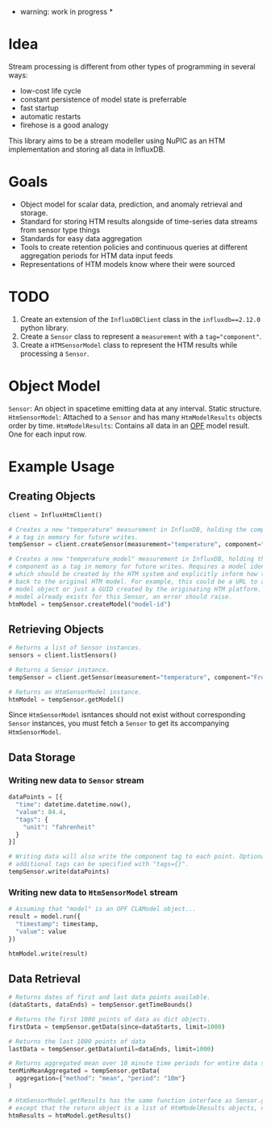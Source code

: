 * warning: work in progress *


# Idea

Stream processing is different from other types of programming in several ways:

- low-cost life cycle
- constant persistence of model state is preferrable
- fast startup
- automatic restarts
- firehose is a good analogy


This library aims to be a stream modeller using NuPIC as an HTM implementation and storing all data in InfluxDB. 

# Goals

- Object model for scalar data, prediction, and anomaly retrieval and storage.
- Standard for storing HTM results alongside of time-series data streams from sensor type things
- Standards for easy data aggregation
- Tools to create retention policies and continuous queries at different aggregation periods for HTM data input feeds
- Representations of HTM models know where their were sourced

# TODO

1. Create an extension of the `InfluxDBClient` class in the `influxdb==2.12.0` python library.
1. Create a `Sensor` class to represent a `measurement` with a `tag="component"`.
1. Create a `HTMSensorModel` class to represent the HTM results while processing a `Sensor`.

# Object Model

`Sensor`: An object in spacetime emitting data at any interval. Static structure.
`HtmSensorModel`: Attached to a `Sensor` and has many `HtmModelResults` objects order by time.
`HtmModelResults`: Contains all data in an [OPF](https://github.com/numenta/nupic/tree/master/src/nupic/frameworks/opf) model result. One for each input row. 


# Example Usage

## Creating Objects

```python
client = InfluxHtmClient()

# Creates a new "temperature" measurement in InfluxDB, holding the component as 
# a tag in memory for future writes.
tempSensor = client.createSensor(measurement="temperature", component="Front+Door")

# Creates a new "temperature_model" measurement in InfluxDB, holding the 
# component as a tag in memory for future writes. Requires a model identifier, 
# which should be created by the HTM system and explicitly inform how to get 
# back to the original HTM model. For example, this could be a URL to a HITC
# model object or just a GUID created by the originating HTM platform. If a 
# model already exists for this Sensor, an error should raise.
htmModel = tempSensor.createModel("model-id")
```

## Retrieving Objects

```python
# Returns a list of Sensor instances.
sensors = client.listSensors()

# Returns a Sensor instance.
tempSensor = client.getSensor(measurement="temperature", component="Front+Door")

# Returns an HtmSensorModel instance.
htmModel = tempSensor.getModel()
```

Since `HtmSensorModel` isntances should not exist without corresponding `Sensor` instances, you must fetch a `Sensor` to get its accompanying `HtmSensorModel`.

## Data Storage

### Writing new data to `Sensor` stream

```python
dataPoints = [{
  "time": datetime.datetime.now(),
  "value": 84.4,
  "tags": {
    "unit": "fahrenheit"
  }
}]

# Writing data will also write the component tag to each point. Optionally, 
# additional tags can be specified with "tags={}".
tempSensor.write(dataPoints)
```

### Writing new data to `HtmSensorModel` stream

```python
# Assuming that "model" is an OPF CLAModel object...
result = model.run({
  "timestamp": timestamp,
  "value": value
})

htmModel.write(result)
```

## Data Retrieval

```python
# Returns dates of first and last data points available.
(dataStarts, dataEnds) = tempSensor.getTimeBounds()

# Returns the first 1000 points of data as dict objects.
firstData = tempSensor.getData(since=dataStarts, limit=1000)

# Returns the last 1000 points of data
lastData = tempSensor.getData(until=dataEnds, limit=1000)

# Returns aggregated mean over 10 minute time periods for entire data set.
tenMinMeanAggregated = tempSensor.getData(
  aggregation={"method": "mean", "period": "10m"}
)

# HtmSensorModel.getResults has the same function interface as Sensor.getData,
# except that the return object is a list of HtmModelResults objects, not dicts.
htmResults = htmModel.getResults()
```
